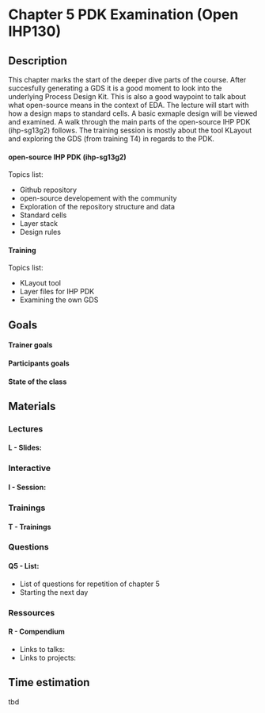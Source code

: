 # Chapter 5 PDK Examination (Open IHP130)
## Description
This chapter marks the start of the deeper dive parts of the course. After succesfully generating a GDS it is a good moment to look into the underlying Process Design Kit. This is also a good waypoint to talk about what open-source means in the context of EDA. The lecture will start with how a design maps to standard cells. A basic exmaple design will be viewed and examined. A walk through the main parts of the open-source IHP PDK (ihp-sg13g2) follows. The training session is mostly about the tool KLayout and exploring the GDS (from training T4) in regards to the PDK.  
#### open-source IHP PDK (ihp-sg13g2)
Topics list:
* Github repository
* open-source developement with the community
* Exploration of the repository structure and data
* Standard cells
* Layer stack
* Design rules
#### Training
Topics list:
* KLayout tool
* Layer files for IHP PDK
* Examining the own GDS

## Goals
#### Trainer goals
#### Participants goals
#### State of the class

## Materials
### Lectures
#### L - Slides:

### Interactive
#### I - Session:

### Trainings
#### T - Trainings

### Questions
#### Q5 - List:
* List of questions for repetition of chapter 5
* Starting the next day

### Ressources
#### R - Compendium
* Links to talks:
* Links to projects:

## Time estimation
tbd
